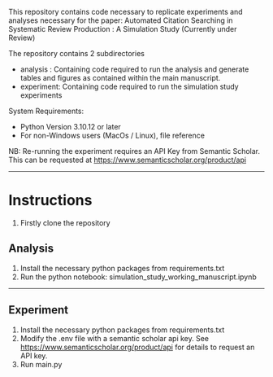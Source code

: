 This repository contains code necessary to replicate experiments and analyses necessary for the paper: Automated Citation Searching in Systematic Review Production : A Simulation Study (Currently under Review)

The repository contains 2 subdirectories 
* analysis : Containing code required to run the analysis and generate tables and figures as contained within the main manuscript.
* experiment: Containing code required to run the simulation study experiments

System Requirements: 
* Python Version 3.10.12 or later 
* For non-Windows users (MacOs / Linux), file reference

NB: Re-running the experiment requires an API Key from Semantic Scholar. This can be requested at https://www.semanticscholar.org/product/api 


--- 

# Instructions 

1. Firstly clone the repository 

## Analysis

1. Install the necessary python packages from requirements.txt
2. Run the python notebook: simulation_study_working_manuscript.ipynb

---

## Experiment 
1. Install the necessary python packages from requirements.txt
2. Modify the .env file with a semantic scholar api key. See https://www.semanticscholar.org/product/api for details to request an API key. 
3. Run main.py
